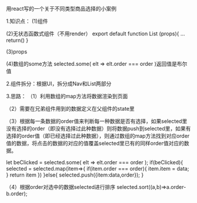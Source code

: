 用react写的一个关于不同类型商品选择的小案例

1.知识点：
(1)组件

(2)无状态函数式组件（不用render）
  export default function List (props){
    ...
    return()
  }
  
(3)props

(4)数组的some方法
selected.some( elt => elt.order === order )返回值是布尔值

2.组件拆分：根据UI，拆分成Nav和List两部分 

3.思路：
（1）利用数组的map方法将数据渲染到页面

（2）需要在兄弟组件用到的数据定义在父组件的state里

（3）根据每一条数据的order值来判断每一种数据是否有选择，如果selected里没有选择的order（即没有选择过此种数据）则将数据push到selected里，如果有选择的order值（即已经选择过此种数据），则通过数组的map方法找到对应order值的数据，将点击的数据的对应的值覆盖selected里已有的同样order值对应的数据。

  let beClicked = selected.some( elt => elt.order === order );
  if(beClicked){
    selected = selected.map(item=>{
      if(item.order === order){
        item.item = data;
      }
      return item
    })
  }else{
    selected.push({item:data,order});
  }
    
（4）根据order对选中的数据selected进行排序 selected.sort((a,b)=>a.order-b.order);	

